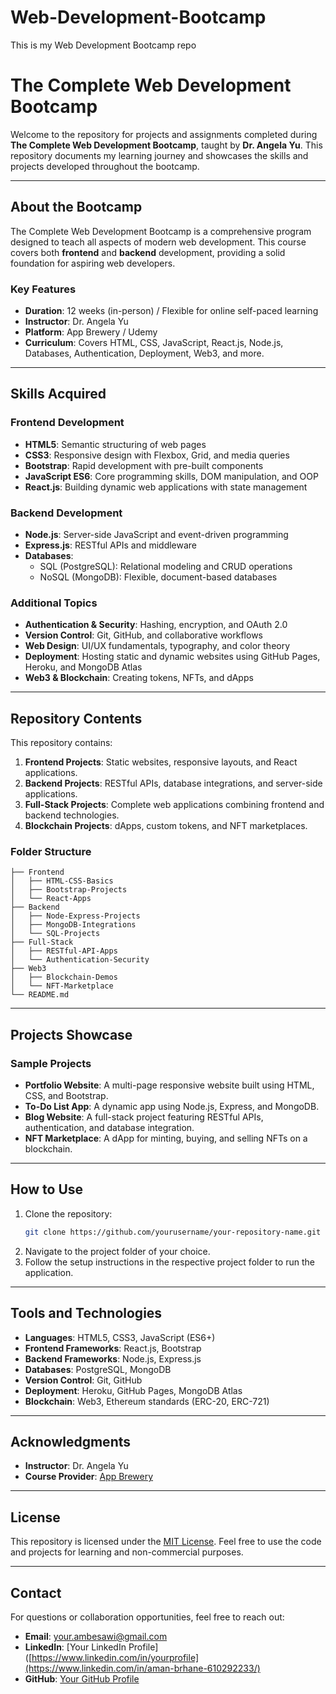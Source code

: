 # Web-Development-Bootcamp
This is my Web Development Bootcamp repo

# The Complete Web Development Bootcamp

Welcome to the repository for projects and assignments completed during **The Complete Web Development Bootcamp**, taught by **Dr. Angela Yu**. This repository documents my learning journey and showcases the skills and projects developed throughout the bootcamp.

---

## About the Bootcamp
The Complete Web Development Bootcamp is a comprehensive program designed to teach all aspects of modern web development. This course covers both **frontend** and **backend** development, providing a solid foundation for aspiring web developers.

### Key Features
- **Duration**: 12 weeks (in-person) / Flexible for online self-paced learning
- **Instructor**: Dr. Angela Yu
- **Platform**: App Brewery / Udemy
- **Curriculum**: Covers HTML, CSS, JavaScript, React.js, Node.js, Databases, Authentication, Deployment, Web3, and more.

---

## Skills Acquired
### Frontend Development
- **HTML5**: Semantic structuring of web pages
- **CSS3**: Responsive design with Flexbox, Grid, and media queries
- **Bootstrap**: Rapid development with pre-built components
- **JavaScript ES6**: Core programming skills, DOM manipulation, and OOP
- **React.js**: Building dynamic web applications with state management

### Backend Development
- **Node.js**: Server-side JavaScript and event-driven programming
- **Express.js**: RESTful APIs and middleware
- **Databases**:
  - SQL (PostgreSQL): Relational modeling and CRUD operations
  - NoSQL (MongoDB): Flexible, document-based databases

### Additional Topics
- **Authentication & Security**: Hashing, encryption, and OAuth 2.0
- **Version Control**: Git, GitHub, and collaborative workflows
- **Web Design**: UI/UX fundamentals, typography, and color theory
- **Deployment**: Hosting static and dynamic websites using GitHub Pages, Heroku, and MongoDB Atlas
- **Web3 & Blockchain**: Creating tokens, NFTs, and dApps

---

## Repository Contents
This repository contains:
1. **Frontend Projects**: Static websites, responsive layouts, and React applications.
2. **Backend Projects**: RESTful APIs, database integrations, and server-side applications.
3. **Full-Stack Projects**: Complete web applications combining frontend and backend technologies.
4. **Blockchain Projects**: dApps, custom tokens, and NFT marketplaces.

### Folder Structure
```plaintext
├── Frontend
│   ├── HTML-CSS-Basics
│   ├── Bootstrap-Projects
│   └── React-Apps
├── Backend
│   ├── Node-Express-Projects
│   ├── MongoDB-Integrations
│   └── SQL-Projects
├── Full-Stack
│   ├── RESTful-API-Apps
│   └── Authentication-Security
├── Web3
│   ├── Blockchain-Demos
│   └── NFT-Marketplace
└── README.md
```

---

## Projects Showcase
### Sample Projects
- **Portfolio Website**: A multi-page responsive website built using HTML, CSS, and Bootstrap.
- **To-Do List App**: A dynamic app using Node.js, Express, and MongoDB.
- **Blog Website**: A full-stack project featuring RESTful APIs, authentication, and database integration.
- **NFT Marketplace**: A dApp for minting, buying, and selling NFTs on a blockchain.

---

## How to Use
1. Clone the repository:
   ```bash
   git clone https://github.com/yourusername/your-repository-name.git
   ```
2. Navigate to the project folder of your choice.
3. Follow the setup instructions in the respective project folder to run the application.

---

## Tools and Technologies
- **Languages**: HTML5, CSS3, JavaScript (ES6+)
- **Frontend Frameworks**: React.js, Bootstrap
- **Backend Frameworks**: Node.js, Express.js
- **Databases**: PostgreSQL, MongoDB
- **Version Control**: Git, GitHub
- **Deployment**: Heroku, GitHub Pages, MongoDB Atlas
- **Blockchain**: Web3, Ethereum standards (ERC-20, ERC-721)

---

## Acknowledgments
- **Instructor**: Dr. Angela Yu
- **Course Provider**: [App Brewery](https://www.appbrewery.com)

---

## License
This repository is licensed under the [MIT License](LICENSE). Feel free to use the code and projects for learning and non-commercial purposes.

---

## Contact
For questions or collaboration opportunities, feel free to reach out:
- **Email**: your.ambesawi@gmail.com
- **LinkedIn**: [Your LinkedIn Profile]([https://www.linkedin.com/in/yourprofile](https://www.linkedin.com/in/aman-brhane-610292233/)
- **GitHub**: [Your GitHub Profile](https://github.com/Ambesawi)
